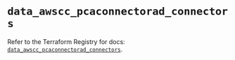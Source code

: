 # `data_awscc_pcaconnectorad_connectors`

Refer to the Terraform Registry for docs: [`data_awscc_pcaconnectorad_connectors`](https://registry.terraform.io/providers/hashicorp/awscc/0.70.0/docs/data-sources/pcaconnectorad_connectors).

